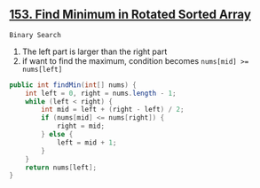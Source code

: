[153. Find Minimum in Rotated Sorted Array](https://leetcode.com/problems/find-minimum-in-rotated-sorted-array/)
---

`Binary Search`

1. The left part is larger than the right part
2. if want to find the maximum, condition becomes `nums[mid] >= nums[left]`

```java
public int findMin(int[] nums) {
    int left = 0, right = nums.length - 1;
    while (left < right) {
        int mid = left + (right - left) / 2;
        if (nums[mid] <= nums[right]) {
            right = mid;
        } else {
            left = mid + 1;
        }
    }
    return nums[left];
}
```
